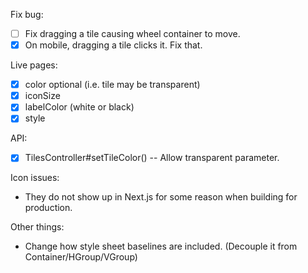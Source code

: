 Fix bug:

- [ ] Fix dragging a tile causing wheel container to move.
- [x] On mobile, dragging a tile clicks it. Fix that.

Live pages:

- [x] color optional (i.e. tile may be transparent)
- [x] iconSize
- [x] labelColor (white or black)
- [x] style

API:

- [x] TilesController#setTileColor() -- Allow transparent parameter.

Icon issues:

- They do not show up in Next.js for some reason when building for production.

Other things:

- Change how style sheet baselines are included. (Decouple it from Container/HGroup/VGroup)